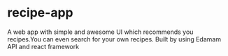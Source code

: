 # recipe-app
A web app with simple and awesome UI which recommends you recipes.You can even search for your own recipes. Built by using Edamam API and react framework 
